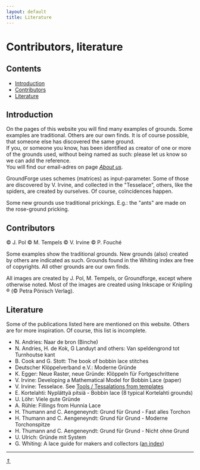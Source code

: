 ```yaml
---
layout: default
title: Literature
---
```

# Contributors, literature

## Contents
* [Introduction](#introduction)
* [Contributors](#contributors)
* [Literature](#literature)

## Introduction
On the pages of this website you will find many examples of grounds. Some examples are traditional. Others are our own finds. It is of course possible, that someone else has discovered the same ground.    
If you, or someone you know, has been identified as creator of one or more of the grounds used, without being named as such: please let us know so we can add the reference.   
You will find our email-adres on page [_About us_][aboutus].   

GroundForge uses schemes (matrices) as input-parameter. Some of those are discovered by V. Irvine, and collected in the "Tesselace", others, like the spiders, are created by ourselves. Of course, coïncidences happen.

Some new grounds use traditional prickings. E.g.: the "ants" are made on the rose-ground pricking.
    
## Contributors
&copy; J. Pol
&copy; M. Tempels
&copy; V. Irvine
&copy; P. Fouché                
      
Some examples show the traditional grounds. New grounds (also) created by others are indicated as such. Grounds found in the Whiting index are free of copyrights. All other grounds are our own finds.   

All images are created by J. Pol, M. Tempels, or Groundforge, except where otherwise noted.
Most of the images are created using Inkscape or Knipling &reg; (&copy; Petra Pönisch Verlag).   

## Literature
Some of the publications listed here are mentioned on this website. Others are for more inspiration. Of course, this list is incomplete.             
* N. Andries: Naar de bron (Binche)      
* N. Andries, H. de Kok, G Landuyt and others: Van speldengrond tot Turnhoutse kant    
* B. Cook and G. Stott: The book of bobbin lace stitches            
* Deutscher Klöppelverband e.V.: Moderne Gründe           
* K. Egger: Neue Raster, neue Gründe: Klöppeln für Fortgeschrittene         
* V. Irvine: Developing a Mathematical Model for Bobbin Lace (paper)       
* V. Irvine: Tesselace. See [Tools / Tessalations from templates](https://tesselace.com/tools/inkscape-extension/)   
* E. Kortelahti: Nyplättyä pitsiä - Bobbin lace (8 typical Kortelahti grounds)         
* U. Löhr: Viele gute Gründe      
* A. Rühle: Fillings from Hunnia Lace     
* H. Thumann and C. Aengeneyndt: Grund für Grund - Fast alles Torchon           
* H. Thumann and C. Aengeneyndt: Grund für Grund - Moderne Torchonspitze              
* H. Thumann and C. Aengeneyndt: Grund für Grund - Nicht ohne Grund              
* U. Ulrich: Gründe mit System        
* G. Whiting: A lace guide for makers and collectors ([an index](/gw-lace-to-gf))          
        
***
[&uArr;]()

[aboutus]: /MAE-gf/docs/about-us#write-us

